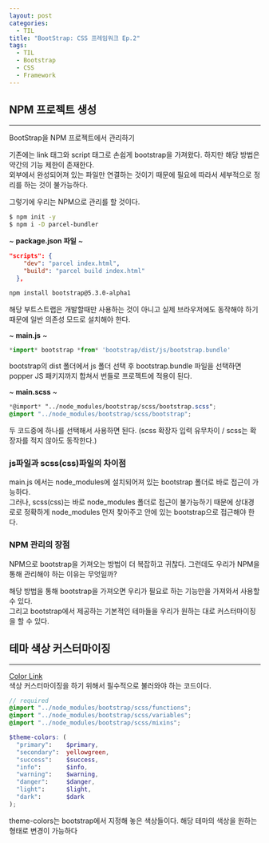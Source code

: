 ```yaml
---
layout: post
categories:
  - TIL
title: "BootStrap: CSS 프레임워크 Ep.2"
tags:
  - TIL
  - Bootstrap
  - CSS
  - Framework
---
```

## __NPM 프로젝트 생성__
---
BootStrap을 NPM 프로젝트에서 관리하기

기존에는 link 태그와 script 태그로 손쉽게 bootstrap을 가져왔다. 하지만 해당 방법은 약간의 기능 제한이 존재한다.  
외부에서 완성되어져 있는 파일만 연결하는 것이기 때문에 필요에 따라서 세부적으로 정리를 하는 것이 불가능하다.

그렇기에 우리는 NPM으로 관리를 할 것이다.

```bash
$ npm init -y
$ npm i -D parcel-bundler
```

~ **package.json 파일** ~

```json
"scripts": {
    "dev": "parcel index.html",
    "build": "parcel build index.html"
  },
```

```bash
npm install bootstrap@5.3.0-alpha1
```

해당 부트스트랩은 개발할때만 사용하는 것이 아니고 실제 브라우저에도 동작해야 하기 때문에 일반 의존성 모드로 설치해야 한다.

~ **main.js** ~

```jsx
*import* bootstrap *from* 'bootstrap/dist/js/bootstrap.bundle'
```

bootstrap의 dist 폴더에서 js 폴더 선택 후 bootstrap.bundle 파일을 선택하면 popper JS 패키지까지 합쳐서 번들로 프로젝트에 적용이 된다.

~ **main.scss** ~

```scss
*@import* "../node_modules/bootstrap/scss/bootstrap.scss";
@import "../node_modules/bootstrap/scss/bootstrap";
```

두 코드중에 하나를 선택해서 사용하면 된다. (scss 확장자 입력 유무차이 / scss는 확장자를 적지 않아도 동작한다.)

### **js파일과 scss(css)파일의 차이점**

main.js 에서는 node_modules에 설치되어져 있는 bootstrap 폴더로 바로 접근이 가능하다.  
그러나, scss(css)는 바로 node_modules 폴더로 접근이 불가능하기 때문에 상대경로로 정확하게 node_modules 먼저 찾아주고 안에 있는 bootstrap으로 접근해야 한다. 

### __NPM 관리의 장점__

NPM으로 bootstrap을 가져오는 방법이 더 복잡하고 귀찮다. 그런데도 우리가 NPM을 통해 관리해야 하는 이유는 무엇일까?

해당 방법을 통해 bootstrap을 가져오면 우리가 필요로 하는 기능만을 가져와서 사용할 수 있다.  
그리고 bootstrap에서 제공하는 기본적인 테마들을 우리가 원하는 대로 커스터마이징을 할 수 있다.

## __테마 색상 커스터마이징__
---

[Color Link](https://getbootstrap.com/docs/5.3/customize/color/)  
색상 커스터마이징을 하기 위해서 필수적으로 불러와야 하는 코드이다.  

```scss
// required
@import "../node_modules/bootstrap/scss/functions";
@import "../node_modules/bootstrap/scss/variables";
@import "../node_modules/bootstrap/scss/mixins";

$theme-colors: (
  "primary":    $primary,
  "secondary":  yellowgreen,
  "success":    $success,
  "info":       $info,
  "warning":    $warning,
  "danger":     $danger,
  "light":      $light,
  "dark":       $dark
);
```
theme-colors는 bootstrap에서 지정해 놓은 색상들이다. 해당 테마의 색상을 원하는 형태로 변경이 가능하다
